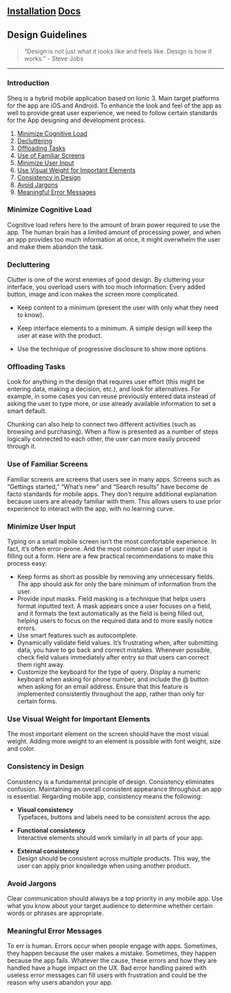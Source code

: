 

## [Installation](https://platinos.github.io/SHEQ-Ionic/installation) [Docs](https://platinos.github.io/SHEQ-Ionic/docs)

## Design Guidelines

> “Design is not just what it looks like and feels like. Design is how it works.” - Steve Jobs


----
### Introduction
Sheq is a hybrid mobile application based on Ionic 3. Main target platforms for the app are iOS and Android. To enhance the look and feel of the app as well to provide great user experience, we need to follow certain standards for the App designing and development process.

1. [Minimize Cognitive Load ](#Minimize-Cognitive-Load)
2. [Decluttering](#decluttering)
3. [Offloading Tasks](#offloading)
4. [Use of Familiar Screens](#familar)
5. [Minimize User Input](#user-input)
6. [Use Visual Weight for Important Elements](#visual-weight)
7. [Consistency in Design](#consistency)
8. [Avoid Jargons](#jargons)
9. [Meaningful Error Messages](#errors)

<a id="Minimize-Cognitive-Load"></a>
###  Minimize Cognitive Load
Cognitive load refers here to the amount of brain power required to use the app. The human brain has a limited amount of processing power, and when an app provides too much information at once, it might overwhelm the user and make them abandon the task.

<a id="decluttering"></a>
### Decluttering 
Clutter is one of the worst enemies of good design. By cluttering your interface, you overload users with too much information: Every added button, image and icon makes the screen more complicated.
-   Keep content to a minimum (present the user with only what they need to know).
    
-   Keep interface elements to a minimum. A simple design will keep the user at ease with the product.
- Use the technique of progressive disclosure to show more options

<a id="offloading"></a>
### Offloading Tasks 

Look for anything in the design that requires user effort (this might be entering data, making a decision, etc.), and look for alternatives. For example, in some cases you can reuse previously entered data instead of asking the user to type more, or use already available information to set a smart default.

Chunking can also help to connect two different activities (such as browsing and purchasing). When a flow is presented as a number of steps logically connected to each other, the user can more easily proceed through it.

<a id="familiar"></a>
### Use of Familiar Screens 
Familiar screens are screens that users see in many apps. Screens such as “Gettings started,” “What’s new” and “Search results” have become de facto standards for mobile apps. They don’t require additional explanation because users are already familiar with them. This allows users to use prior experience to interact with the app, with no learning curve.

<a id="user-input"></a>
### Minimize User Input 
Typing on a small mobile screen isn’t the most comfortable experience. In fact, it’s often error-prone. And the most common case of user input is filling out a form. Here are a few practical recommendations to make this process easy:

-   Keep forms as short as possible by removing any unnecessary fields. The app should ask for only the bare minimum of information from the user.
-   Provide input masks. Field masking is a technique that helps users format inputted text. A mask appears once a user focuses on a field, and it formats the text automatically as the field is being filled out, helping users to focus on the required data and to more easily notice errors.
- Use smart features such as autocomplete.
- Dynamically validate field values. It’s frustrating when, after submitting data, you have to go back and correct mistakes. Whenever possible, check field values immediately after entry so that users can correct them right away.
- Customize the keyboard for the type of query. Display a numeric keyboard when asking for phone number, and include the @ button when asking for an email address. Ensure that this feature is implemented consistently throughout the app, rather than only for certain forms.

<a id="visual-weight"></a>
### Use Visual Weight for Important Elements 
The most important element on the screen should have the most visual weight. Adding more weight to an element is possible with font weight, size and color.

<a id="consistency"></a>
### Consistency in Design 
Consistency is a fundamental principle of design. Consistency eliminates confusion. Maintaining an overall consistent appearance throughout an app is essential. Regarding mobile app, consistency means the following:

-   **Visual consistency**  
    Typefaces, buttons and labels need to be consistent across the app.
    
-   **Functional consistency**  
    Interactive elements should work similarly in all parts of your app.
    
-   **External consistency**  
    Design should be consistent across multiple products. This way, the user can apply prior knowledge when using another product.

<a id="jargons"></a>
### Avoid Jargons 
Clear communication should always be a top priority in any mobile app. Use what you know about your target audience to determine whether certain words or phrases are appropriate.

<a id="errors"></a>
### Meaningful Error Messages 
To err is human. Errors occur when people engage with apps. Sometimes, they happen because the user makes a mistake. Sometimes, they happen because the app fails. Whatever the cause, these errors and how they are handled have a huge impact on the UX. Bad error handling paired with useless error messages can fill users with frustration and could be the reason why users abandon your app.
